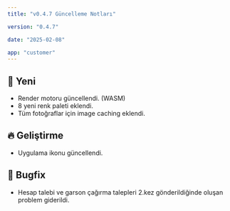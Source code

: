 ```yaml
---
title: "v0.4.7 Güncelleme Notları"

version: "0.4.7"

date: "2025-02-08"

app: "customer"
---
```

## 🚀 Yeni
- Render motoru güncellendi. (WASM)
- 8 yeni renk paleti eklendi.
- Tüm fotoğraflar için image caching eklendi.


## 🔥 Geliştirme
- Uygulama ikonu güncellendi.


## 🐛 Bugfix
- Hesap talebi ve garson çağırma talepleri 2.kez gönderildiğinde oluşan problem giderildi.